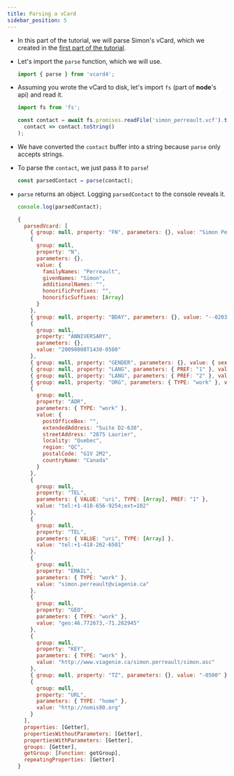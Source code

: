 ```yaml
---
title: Parsing a vCard
sidebar_position: 5
---
```


* In this part of the tutorial, we will parse Simon's vCard, which we created in the [first part of the tutorial](/docs/getting-started/tutorial/creating-vcard).

* Let's import the ```parse``` function, which we will use.

  ```js
  import { parse } from 'vcard4';
  ```
* Assuming you wrote the vCard to disk, let's import ```fs``` (part of __node__'s api) and read it.

  ```js
  import fs from 'fs';

  const contact = await fs.promises.readFile('simon_perreault.vcf').then(
    contact => contact.toString()
  );
  ```

* We have converted the ```contact``` buffer into a string because ```parse``` only accepts strings.

* To parse the ```contact```, we just pass it to ```parse```!

  ```js
  const parsedContact = parse(contact);
  ```

* ```parse``` returns an object. Logging ```parsedContact``` to the console reveals it.

  ```js
  console.log(parsedContact);

  {
    parsedVcard: [
      { group: null, property: "FN", parameters: {}, value: "Simon Perreault" },
      {
        group: null,
        property: "N",
        parameters: {},
        value: {
          familyNames: "Perreault",
          givenNames: "Simon",
          additionalNames: "",
          honorificPrefixes: "",
          honorificSuffixes: [Array]
        }
      },
      { group: null, property: "BDAY", parameters: {}, value: "--0203" },
      {
        group: null,
        property: "ANNIVERSARY",
        parameters: {},
        value: "20090808T1430-0500"
      },
      { group: null, property: "GENDER", parameters: {}, value: { sex: "M", gender: "" } },
      { group: null, property: "LANG", parameters: { PREF: "1" }, value: "fr" },
      { group: null, property: "LANG", parameters: { PREF: "2" }, value: "en" },
      { group: null, property: "ORG", parameters: { TYPE: "work" }, value: "Viagenie" },
      {
        group: null,
        property: "ADR",
        parameters: { TYPE: "work" },
        value: {
          postOfficeBox: "",
          extendedAddress: "Suite D2-630",
          streetAddress: "2875 Laurier",
          locality: "Quebec",
          region: "QC",
          postalCode: "G1V 2M2",
          countryName: "Canada"
        }
      },
      {
        group: null,
        property: "TEL",
        parameters: { VALUE: "uri", TYPE: [Array], PREF: "1" },
        value: "tel:+1-418-656-9254;ext=102"
      },
      {
        group: null,
        property: "TEL",
        parameters: { VALUE: "uri", TYPE: [Array] },
        value: "tel:+1-418-262-6501"
      },
      {
        group: null,
        property: "EMAIL",
        parameters: { TYPE: "work" },
        value: "simon.perreault@viagenie.ca"
      },
      {
        group: null,
        property: "GEO",
        parameters: { TYPE: "work" },
        value: "geo:46.772673,-71.282945"
      },
      {
        group: null,
        property: "KEY",
        parameters: { TYPE: "work" },
        value: "http://www.viagenie.ca/simon.perreault/simon.asc"
      },
      { group: null, property: "TZ", parameters: {}, value: "-0500" },
      {
        group: null,
        property: "URL",
        parameters: { TYPE: "home" },
        value: "http://nomis80.org"
      }
    ],
    properties: [Getter],
    propertiesWithoutParameters: [Getter],
    propertiesWithParameters: [Getter],
    groups: [Getter],
    getGroup: [Function: getGroup],
    repeatingProperties: [Getter]
  }
  ```
